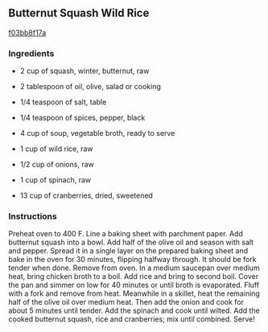 ## Butternut Squash Wild Rice

[f03bb8f17a](http://tastykitchen.com/recipes/sidedishes/butternut-squash-wild-rice/)

### Ingredients

 - 2 cup of squash, winter, butternut, raw

 - 2 tablespoon of oil, olive, salad or cooking

 - 1/4 teaspoon of salt, table

 - 1/4 teaspoon of spices, pepper, black

 - 4 cup of soup, vegetable broth, ready to serve

 - 1 cup of wild rice, raw

 - 1/2 cup of onions, raw

 - 1 cup of spinach, raw

 - 13 cup of cranberries, dried, sweetened

### Instructions

Preheat oven to 400 F. Line a baking sheet with parchment paper. Add butternut squash into a bowl. Add half of the olive oil and season with salt and pepper. Spread it in a single layer on the prepared baking sheet and bake in the oven for 30 minutes, flipping halfway through. It should be fork tender when done. Remove from oven. In a medium saucepan over medium heat, bring chicken broth to a boil. Add rice and bring to second boil. Cover the pan and simmer on low for 40 minutes or until broth is evaporated. Fluff with a fork and remove from heat. Meanwhile in a skillet, heat the remaining half of the olive oil over medium heat. Then add the onion and cook for about 5 minutes until tender. Add the spinach and cook until wilted. Add the cooked butternut squash, rice and cranberries; mix until combined. Serve!